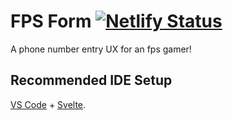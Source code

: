 # FPS Form [![Netlify Status](https://api.netlify.com/api/v1/badges/27e8daa4-3312-4941-ba4e-d522c8f336cd/deploy-status)](https://app.netlify.com/sites/eclectic-empanada-71663d/deploys)

A phone number entry UX for an fps gamer!


## Recommended IDE Setup

[VS Code](https://code.visualstudio.com/) + [Svelte](https://marketplace.visualstudio.com/items?itemName=svelte.svelte-vscode).

